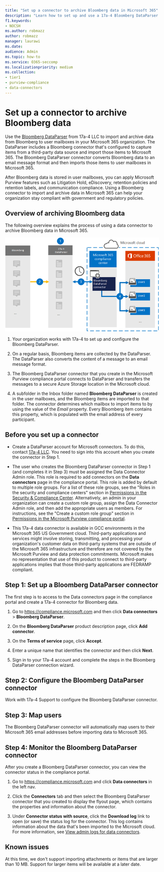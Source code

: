```yaml
---
title: "Set up a connector to archive Bloomberg data in Microsoft 365"
description: "Learn how to set up and use a 17a-4 Bloomberg DataParser connector to import and archive Bloomberg data in Microsoft 365."
f1.keywords:
- NOCSH
ms.author: robmazz
author: robmazz
manager: laurawi
ms.date: 
audience: Admin
ms.topic: how-to
ms.service: O365-seccomp
ms.localizationpriority: medium
ms.collection:
- tier1
- purview-compliance
- data-connectors
---
```


# Set up a connector to archive Bloomberg data

Use the [Bloomberg DataParser](https://www.17a-4.com/Bloomberg-dataparser/) from 17a-4 LLC to import and archive data from Bloomberg to user mailboxes in your Microsoft 365 organization. The DataParser includes a Bloomberg connector that's configured to capture items from a third-party data source and import those items to Microsoft 365. The Bloomberg DataParser connector converts Bloomberg data to an email message format and then imports those items to user mailboxes in Microsoft 365.

After Bloomberg data is stored in user mailboxes, you can apply Microsoft Purview features such as Litigation Hold, eDiscovery, retention policies and retention labels, and communication compliance. Using a Bloomberg connector to import and archive data in Microsoft 365 can help your organization stay compliant with government and regulatory policies.

## Overview of archiving Bloomberg data

The following overview explains the process of using a data connector to archive Bloomberg data in Microsoft 365.

![Archiving workflow for Bloomberg data from 17a-4.](../media/BloombergDataParserConnectorWorkflow.png)

1. Your organization works with 17a-4 to set up and configure the Bloomberg DataParser.

2. On a regular basis, Bloomberg items are collected by the DataParser. The DataParser also converts the content of a message to an email message format.

3. The Bloomberg DataParser connector that you create in the Microsoft Purview compliance portal connects to DataParser and transfers the messages to a secure Azure Storage location in the Microsoft cloud.

4. A subfolder in the Inbox folder named **Bloomberg DataParser** is created in the user mailboxes, and the Bloomberg items are imported to that folder. The connector determines which mailbox to import items to by using the value of the *Email* property. Every Bloomberg item contains this property, which is populated with the email address of every participant.

## Before you set up a connector

- Create a DataParser account for Microsoft connectors. To do this, contact [17a-4 LLC](https://www.17a-4.com/contact/). You need to sign into this account when you create the connector in Step 1.

- The user who creates the Bloomberg DataParser connector in Step 1 (and completes it in Step 3) must be assigned the Data Connector Admin role. This role is required to add connectors on the **Data connectors** page in the compliance portal. This role is added by default to multiple role groups. For a list of these role groups, see the "Roles in the security and compliance centers" section in [Permissions in the Security & Compliance Center](../security/office-365-security/permissions-in-the-security-and-compliance-center.md#roles-in-the-security--compliance-center). Alternatively, an admin in your organization can create a custom role group, assign the Data Connector Admin role, and then add the appropriate users as members. For instructions, see the "Create a custom role group" section in [Permissions in the Microsoft Purview compliance portal](microsoft-365-compliance-center-permissions.md#create-a-custom-role-group).

- This 17a-4 data connector is available in GCC environments in the Microsoft 365 US Government cloud. Third-party applications and services might involve storing, transmitting, and processing your organization's customer data on third-party systems that are outside of the Microsoft 365 infrastructure and therefore are not covered by the Microsoft Purview and data protection commitments. Microsoft makes no representation that use of this product to connect to third-party applications implies that those third-party applications are FEDRAMP compliant.

## Step 1: Set up a Bloomberg DataParser connector

The first step is to access to the Data connectors page in the compliance portal and create a 17a-4 connector for Bloomberg data.

1. Go to <https://compliance.microsoft.com> and then click **Data connectors** > **Bloomberg DataParser**.

2. On the **Bloomberg DataParser** product description page, click **Add connector**.

3. On the **Terms of service** page, click **Accept**.

4. Enter a unique name that identifies the connector and then click **Next**.

5. Sign in to your 17a-4 account and complete the steps in the Bloomberg DataParser connection wizard.

## Step 2: Configure the Bloomberg DataParser connector

Work with 17a-4 Support to configure the Bloomberg DataParser connector.

## Step 3: Map users

The Bloomberg DataParser connector will automatically map users to their Microsoft 365 email addresses before importing data to Microsoft 365.

## Step 4: Monitor the Bloomberg DataParser connector

After you create a Bloomberg DataParser connector, you can view the connector status in the compliance portal.

1. Go to <https://compliance.microsoft.com> and click **Data connectors** in the left nav.

2. Click the **Connectors** tab and then select the Bloomberg DataParser connector that you created to display the flyout page, which contains the properties and information about the connector.

3. Under **Connector status with source**, click the **Download log** link to open (or save) the status log for the connector. This log contains information about the data that's been imported to the Microsoft cloud. For more information, see [View admin logs for data connectors](data-connector-admin-logs.md).

## Known issues

At this time, we don't support importing attachments or items that are larger than 10 MB. Support for larger items will be available at a later date.
